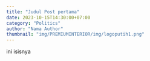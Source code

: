 ```yaml
---
title: "Judul Post pertama"
date: 2023-10-15T14:30:00+07:00
category: "Politics"
author: "Nama Author"
thumbnail: "img/PREMIUMINTERIOR/img/logoputih1.png"
---
```

ini isisnya 
